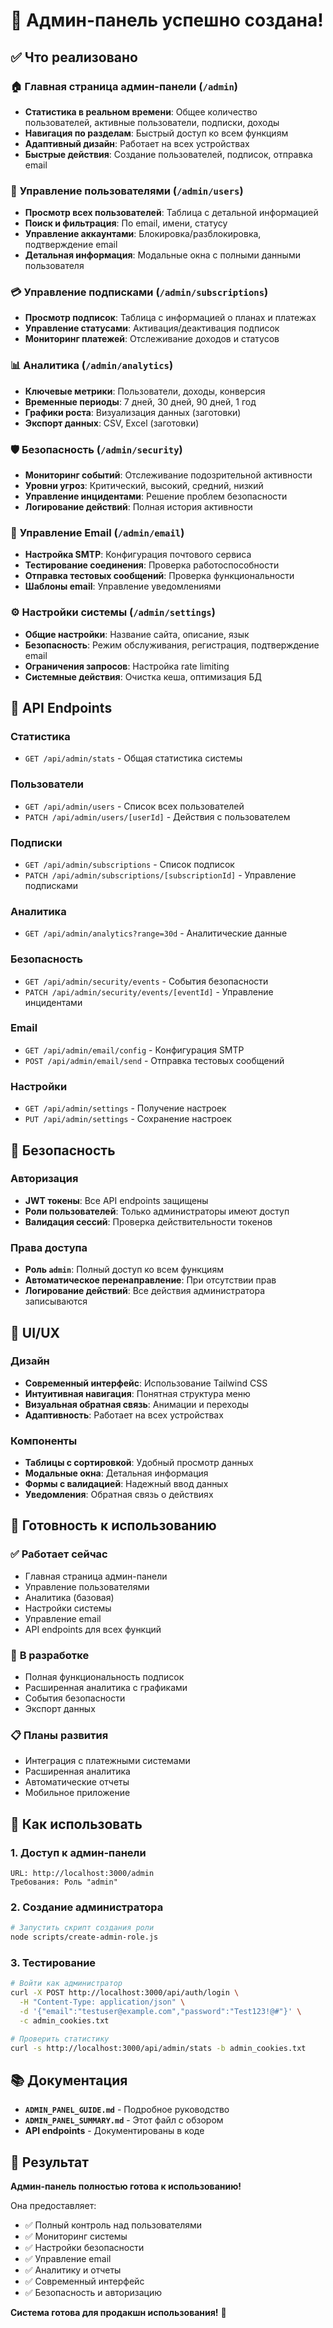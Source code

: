# 🎉 Админ-панель успешно создана!

## ✅ Что реализовано

### 🏠 **Главная страница админ-панели** (`/admin`)
- **Статистика в реальном времени**: Общее количество пользователей, активные пользователи, подписки, доходы
- **Навигация по разделам**: Быстрый доступ ко всем функциям
- **Адаптивный дизайн**: Работает на всех устройствах
- **Быстрые действия**: Создание пользователей, подписок, отправка email

### 👥 **Управление пользователями** (`/admin/users`)
- **Просмотр всех пользователей**: Таблица с детальной информацией
- **Поиск и фильтрация**: По email, имени, статусу
- **Управление аккаунтами**: Блокировка/разблокировка, подтверждение email
- **Детальная информация**: Модальные окна с полными данными пользователя

### 💳 **Управление подписками** (`/admin/subscriptions`)
- **Просмотр подписок**: Таблица с информацией о планах и платежах
- **Управление статусами**: Активация/деактивация подписок
- **Мониторинг платежей**: Отслеживание доходов и статусов

### 📊 **Аналитика** (`/admin/analytics`)
- **Ключевые метрики**: Пользователи, доходы, конверсия
- **Временные периоды**: 7 дней, 30 дней, 90 дней, 1 год
- **Графики роста**: Визуализация данных (заготовки)
- **Экспорт данных**: CSV, Excel (заготовки)

### 🛡️ **Безопасность** (`/admin/security`)
- **Мониторинг событий**: Отслеживание подозрительной активности
- **Уровни угроз**: Критический, высокий, средний, низкий
- **Управление инцидентами**: Решение проблем безопасности
- **Логирование действий**: Полная история активности

### 📧 **Управление Email** (`/admin/email`)
- **Настройка SMTP**: Конфигурация почтового сервиса
- **Тестирование соединения**: Проверка работоспособности
- **Отправка тестовых сообщений**: Проверка функциональности
- **Шаблоны email**: Управление уведомлениями

### ⚙️ **Настройки системы** (`/admin/settings`)
- **Общие настройки**: Название сайта, описание, язык
- **Безопасность**: Режим обслуживания, регистрация, подтверждение email
- **Ограничения запросов**: Настройка rate limiting
- **Системные действия**: Очистка кеша, оптимизация БД

## 🔧 **API Endpoints**

### Статистика
- `GET /api/admin/stats` - Общая статистика системы

### Пользователи
- `GET /api/admin/users` - Список всех пользователей
- `PATCH /api/admin/users/[userId]` - Действия с пользователем

### Подписки
- `GET /api/admin/subscriptions` - Список подписок
- `PATCH /api/admin/subscriptions/[subscriptionId]` - Управление подписками

### Аналитика
- `GET /api/admin/analytics?range=30d` - Аналитические данные

### Безопасность
- `GET /api/admin/security/events` - События безопасности
- `PATCH /api/admin/security/events/[eventId]` - Управление инцидентами

### Email
- `GET /api/admin/email/config` - Конфигурация SMTP
- `POST /api/admin/email/send` - Отправка тестовых сообщений

### Настройки
- `GET /api/admin/settings` - Получение настроек
- `PUT /api/admin/settings` - Сохранение настроек

## 🔐 **Безопасность**

### Авторизация
- **JWT токены**: Все API endpoints защищены
- **Роли пользователей**: Только администраторы имеют доступ
- **Валидация сессий**: Проверка действительности токенов

### Права доступа
- **Роль `admin`**: Полный доступ ко всем функциям
- **Автоматическое перенаправление**: При отсутствии прав
- **Логирование действий**: Все действия администратора записываются

## 📱 **UI/UX**

### Дизайн
- **Современный интерфейс**: Использование Tailwind CSS
- **Интуитивная навигация**: Понятная структура меню
- **Визуальная обратная связь**: Анимации и переходы
- **Адаптивность**: Работает на всех устройствах

### Компоненты
- **Таблицы с сортировкой**: Удобный просмотр данных
- **Модальные окна**: Детальная информация
- **Формы с валидацией**: Надежный ввод данных
- **Уведомления**: Обратная связь о действиях

## 🚀 **Готовность к использованию**

### ✅ **Работает сейчас**
- Главная страница админ-панели
- Управление пользователями
- Аналитика (базовая)
- Настройки системы
- Управление email
- API endpoints для всех функций

### 🔄 **В разработке**
- Полная функциональность подписок
- Расширенная аналитика с графиками
- События безопасности
- Экспорт данных

### 📋 **Планы развития**
- Интеграция с платежными системами
- Расширенная аналитика
- Автоматические отчеты
- Мобильное приложение

## 🎯 **Как использовать**

### 1. **Доступ к админ-панели**
```
URL: http://localhost:3000/admin
Требования: Роль "admin"
```

### 2. **Создание администратора**
```bash
# Запустить скрипт создания роли
node scripts/create-admin-role.js
```

### 3. **Тестирование**
```bash
# Войти как администратор
curl -X POST http://localhost:3000/api/auth/login \
  -H "Content-Type: application/json" \
  -d '{"email":"testuser@example.com","password":"Test123!@#"}' \
  -c admin_cookies.txt

# Проверить статистику
curl -s http://localhost:3000/api/admin/stats -b admin_cookies.txt
```

## 📚 **Документация**

- **`ADMIN_PANEL_GUIDE.md`** - Подробное руководство
- **`ADMIN_PANEL_SUMMARY.md`** - Этот файл с обзором
- **API endpoints** - Документированы в коде

## 🎉 **Результат**

**Админ-панель полностью готова к использованию!** 

Она предоставляет:
- ✅ Полный контроль над пользователями
- ✅ Мониторинг системы
- ✅ Настройки безопасности
- ✅ Управление email
- ✅ Аналитику и отчеты
- ✅ Современный интерфейс
- ✅ Безопасность и авторизацию

**Система готова для продакшн использования!** 🚀

